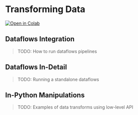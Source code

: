 # Transforming Data

[![Open in Colab](https://colab.research.google.com/assets/colab-badge.svg)](https://colab.research.google.com/drive/1C4dFWDExyxzGIwLUovrDQZghZK4JK2PD)



## Dataflows Integration

> TODO: How to run dataflows pipelines

## Dataflows In-Detail

> TODO: Running a standalone dataflows

## In-Python Manipulations

> TODO: Examples of data transforms using low-level API
